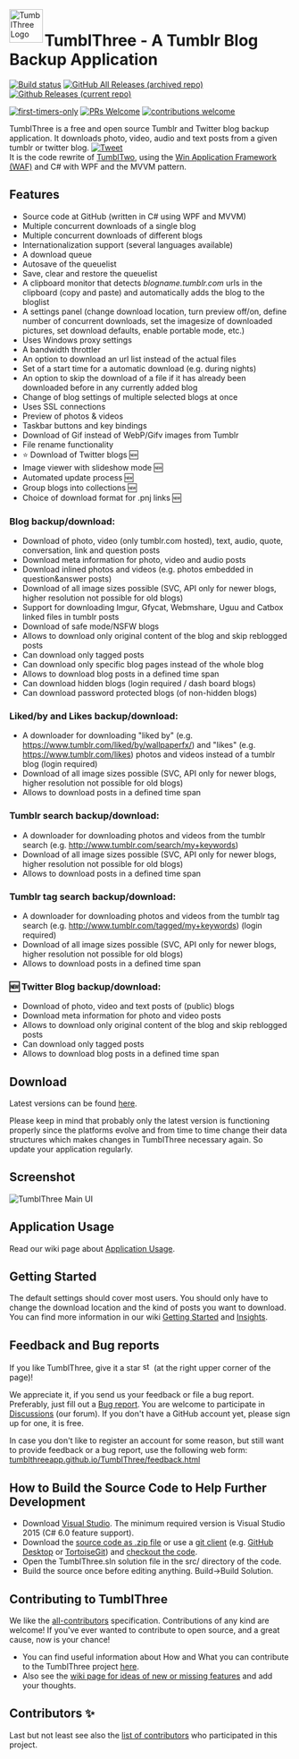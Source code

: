 <img align="left" width="60" height="60" src="https://raw.githubusercontent.com/wiki/TumblThreeApp/TumblThree/images/tumblthree_icon.png" alt="TumblThree Logo">

# TumblThree - A Tumblr Blog Backup Application

[![Build status](https://ci.appveyor.com/api/projects/status/dbrmr06nm3jif5bd/branch/master?svg=true)](https://ci.appveyor.com/project/TumblThreeApp/tumblthree/branch/master)
[![GitHub All Releases (archived repo)](https://img.shields.io/github/downloads/johanneszab/TumblThree/total?label=downloads%20%28archived%20repo%29&style=social)](https://github.com/johanneszab/TumblThree)
[![Github Releases (current repo)](https://img.shields.io/github/downloads/TumblThreeApp/TumblThree/total.svg?style=flat)](https://github.com/TumblThreeApp/TumblThree/releases)

[![first-timers-only](https://img.shields.io/badge/first--timers--only-friendly-blue.svg?style=flat)](https://www.firsttimersonly.com/)
[![PRs Welcome](https://img.shields.io/badge/PRs-welcome-brightgreen.svg?style=flat)](http://makeapullrequest.com)
[![contributions welcome](https://img.shields.io/badge/contributions-welcome-brightgreen.svg?style=flat)](https://github.com/TumblThreeApp/TumblThree/issues)

TumblThree is a free and open source Tumblr and Twitter blog backup application. It downloads photo, video, audio and text posts from a given tumblr or twitter blog. [![Tweet](https://img.shields.io/twitter/url/http/shields.io.svg?style=social)](https://twitter.com/intent/tweet?text=Check%20out%20TumblThree%20-%20A%20Tumblr%20and%20Twitter%20Blog%20Backup%20Application%0AIt%20downloads%20photo,%20video,%20audio%20and%20text%20posts%20from%20a%20given%20blog.&url=https%3A%2F%2Ftumblthreeapp.github.io&hashtags=tumblr,blog,backup,application)<br/>
It is the code rewrite of [TumblTwo](https://github.com/johanneszab/TumblTwo), using the [Win Application Framework (WAF)](https://github.com/jbe2277/waf) and C# with WPF and the MVVM pattern.

## Features

* Source code at GitHub (written in C# using WPF and MVVM)
* Multiple concurrent downloads of a single blog
* Multiple concurrent downloads of different blogs
* Internationalization support (several languages available)
* A download queue
* Autosave of the queuelist
* Save, clear and restore the queuelist
* A clipboard monitor that detects *blogname.tumblr.com* urls in the clipboard (copy and paste) and automatically adds the blog to the bloglist
* A settings panel (change download location, turn preview off/on, define number of concurrent downloads, set the imagesize of downloaded pictures, set download defaults, enable portable mode, etc.)
* Uses Windows proxy settings
* A bandwidth throttler
* An option to download an url list instead of the actual files
* Set of a start time for a automatic download (e.g. during nights)
* An option to skip the download of a file if it has already been downloaded before in any currently added blog
* Change of blog settings of multiple selected blogs at once
* Uses SSL connections
* Preview of photos & videos
* Taskbar buttons and key bindings
* Download of Gif instead of WebP/Gifv images from Tumblr
* File rename functionality
* :star: Download of Twitter blogs 🆕
* Image viewer with slideshow mode 🆕
* Automated update process 🆕
* Group blogs into collections 🆕
* Choice of download format for .pnj links 🆕

### Blog backup/download:

* Download of photo, video (only tumblr.com hosted), text, audio, quote, conversation, link and question posts
* Download meta information for photo, video and audio posts
* Download inlined photos and videos (e.g. photos embedded in question&answer posts)
* Download of all image sizes possible (SVC, API only for newer blogs, higher resolution not possible for old blogs)
* Support for downloading Imgur, Gfycat, Webmshare, Uguu and Catbox linked files in tumblr posts
* Download of safe mode/NSFW blogs
* Allows to download only original content of the blog and skip reblogged posts
* Can download only tagged posts
* Can download only specific blog pages instead of the whole blog
* Allows to download blog posts in a defined time span
* Can download hidden blogs (login required / dash board blogs)
* Can download password protected blogs (of non-hidden blogs)

### Liked/by and Likes backup/download:

* A downloader for downloading "liked by" (e.g. https://www.tumblr.com/liked/by/wallpaperfx/) and "likes" (e.g. https://www.tumblr.com/likes) photos and videos instead of a tumblr blog (login required)
* Download of all image sizes possible (SVC, API only for newer blogs, higher resolution not possible for old blogs)
* Allows to download posts in a defined time span

### Tumblr search backup/download:

* A downloader for downloading photos and videos from the tumblr search (e.g. http://www.tumblr.com/search/my+keywords)
* Download of all image sizes possible (SVC, API only for newer blogs, higher resolution not possible for old blogs)
* Allows to download posts in a defined time span

### Tumblr tag search backup/download:

* A downloader for downloading photos and videos from the tumblr tag search (e.g. http://www.tumblr.com/tagged/my+keywords) (login required)
* Download of all image sizes possible (SVC, API only for newer blogs, higher resolution not possible for old blogs)
* Allows to download posts in a defined time span

### 🆕 Twitter Blog backup/download:

* Download of photo, video and text posts of (public) blogs
* Download meta information for photo and video posts
* Allows to download only original content of the blog and skip reblogged posts
* Can download only tagged posts
* Allows to download blog posts in a defined time span

## Download

Latest versions can be found [here](https://github.com/TumblThreeApp/TumblThree/releases).

Please keep in mind that probably only the latest version is functioning properly since the platforms evolve and from time to time change their data structures which makes changes in TumblThree necessary again. So update your application regularly.

## Screenshot
![TumblThree Main UI](https://raw.githubusercontent.com/wiki/TumblThreeApp/TumblThree/images/tumblthree.png "TumblThree Main UI")

## Application Usage

Read our wiki page about [Application Usage](https://github.com/TumblThreeApp/TumblThree/wiki/How-to-use-the-Application).

## Getting Started

The default settings should cover most users. You should only have to change the download location and the kind of posts you want to download. You can find more information in our wiki [Getting Started](https://github.com/TumblThreeApp/TumblThree/wiki/Getting-Started) and [Insights](https://github.com/TumblThreeApp/TumblThree/wiki/Insights).

## Feedback and Bug reports

If you like TumblThree, give it a star <img src="https://raw.githubusercontent.com/wiki/TumblThreeApp/TumblThree/images/star.png" alt="star" height="16"/> (at the right upper corner of the page)!

We appreciate it, if you send us your feedback or file a bug report. Preferably, just fill out a [Bug report](https://github.com/TumblThreeApp/TumblThree/issues/new/choose). You are welcome to participate in [Discussions](https://github.com/TumblThreeApp/TumblThree/discussions) (our forum). If you don't have a GitHub account yet, please sign up for one, it is free.

In case you don't like to register an account for some reason, but still want to provide feedback or a bug report, use the following web form:
[tumblthreeapp.github.io/TumblThree/feedback.html](https://tumblthreeapp.github.io/TumblThree/feedback.html)

## How to Build the Source Code to Help Further Development

* Download [Visual Studio](https://www.visualstudio.com/vs/community/). The minimum required version is Visual Studio 2015 (C# 6.0 feature support).
* Download the [source code as .zip file](https://github.com/TumblThreeApp/TumblThree/archive/master.zip) or use a [git client](https://git-scm.com/download/gui/windows) (e.g. [GitHub Desktop](https://desktop.github.com/) or [TortoiseGit](https://tortoisegit.org/)) and [checkout the code](https://github.com/TumblThreeApp/TumblThree.git).
* Open the TumblThree.sln solution file in the src/ directory of the code.
* Build the source once before editing anything. Build->Build Solution.

## Contributing to TumblThree

We like the [all-contributors](https://allcontributors.org/) specification. Contributions of any kind are welcome!
If you've ever wanted to contribute to open source, and a great cause, now is your chance!

* You can find useful information about How and What you can contribute to the TumblThree project [here](Contributing.md).
* Also see the [wiki page for ideas of new or missing features](https://github.com/TumblThreeApp/TumblThree/wiki/New-Feature-Requests-and-Possible-Enhancements) and add your thoughts.

## Contributors ✨

Last but not least see also the [list of contributors](docs/Contributors.md) who participated in this project.
